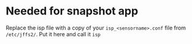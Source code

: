 # Needed for snapshot app
Replace the isp file with a copy of your `isp_<sensorname>.conf` file from `/etc/jffs2/`. Put it here and call it `isp`
